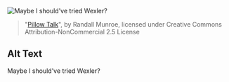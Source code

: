 ![Maybe I should've tried Wexler?](https://imgs.xkcd.com/comics/pillow_talk.jpg)
> "[Pillow Talk](https://xkcd.com/69/)", by Randall Munroe, licensed under Creative Commons Attribution-NonCommercial 2.5 License

## Alt Text
Maybe I should've tried Wexler?
